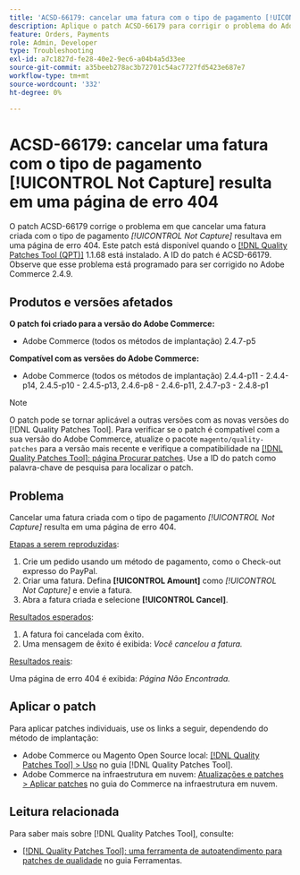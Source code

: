 ```yaml
---
title: 'ACSD-66179: cancelar uma fatura com o tipo de pagamento [!UICONTROL Not Capture] resulta em uma página de erro 404'
description: Aplique o patch ACSD-66179 para corrigir o problema do Adobe Commerce em que o cancelamento de uma fatura com o tipo de pagamento [!UICONTROL Not Capture] resultava em uma página de erro 404.
feature: Orders, Payments
role: Admin, Developer
type: Troubleshooting
exl-id: a7c1827d-fe28-40e2-9ec6-a04b4a5d33ee
source-git-commit: a35beeb278ac3b72701c54ac7727fd5423e687e7
workflow-type: tm+mt
source-wordcount: '332'
ht-degree: 0%

---
```


# ACSD-66179: cancelar uma fatura com o tipo de pagamento [!UICONTROL Not Capture] resulta em uma página de erro 404

O patch ACSD-66179 corrige o problema em que cancelar uma fatura criada com o tipo de pagamento *[!UICONTROL Not Capture]* resultava em uma página de erro 404. Este patch está disponível quando o [[!DNL Quality Patches Tool (QPT)]](/help/tools/quality-patches-tool/quality-patches-tool-to-self-serve-quality-patches.md) 1.1.68 está instalado. A ID do patch é ACSD-66179. Observe que esse problema está programado para ser corrigido no Adobe Commerce 2.4.9.

## Produtos e versões afetados

**O patch foi criado para a versão do Adobe Commerce:**

* Adobe Commerce (todos os métodos de implantação) 2.4.7-p5

**Compatível com as versões do Adobe Commerce:**

* Adobe Commerce (todos os métodos de implantação) 2.4.4-p11 - 2.4.4-p14, 2.4.5-p10 - 2.4.5-p13, 2.4.6-p8 - 2.4.6-p11, 2.4.7-p3 - 2.4.8-p1

>[!NOTE]
>
>O patch pode se tornar aplicável a outras versões com as novas versões do [!DNL Quality Patches Tool]. Para verificar se o patch é compatível com a sua versão do Adobe Commerce, atualize o pacote `magento/quality-patches` para a versão mais recente e verifique a compatibilidade na [[!DNL Quality Patches Tool]: página Procurar patches](https://experienceleague.adobe.com/tools/commerce-quality-patches/index.html). Use a ID do patch como palavra-chave de pesquisa para localizar o patch.

## Problema

Cancelar uma fatura criada com o tipo de pagamento *[!UICONTROL Not Capture]* resulta em uma página de erro 404.

<u>Etapas a serem reproduzidas</u>:

1. Crie um pedido usando um método de pagamento, como o Check-out expresso do PayPal.
1. Criar uma fatura. Defina **[!UICONTROL Amount]** como *[!UICONTROL Not Capture]* e envie a fatura.
1. Abra a fatura criada e selecione **[!UICONTROL Cancel]**.

<u>Resultados esperados</u>:

1. A fatura foi cancelada com êxito.
1. Uma mensagem de êxito é exibida: *Você cancelou a fatura.*

<u>Resultados reais</u>:

Uma página de erro 404 é exibida: *Página Não Encontrada.*

## Aplicar o patch

Para aplicar patches individuais, use os links a seguir, dependendo do método de implantação:

* Adobe Commerce ou Magento Open Source local: [[!DNL Quality Patches Tool] > Uso](/help/tools/quality-patches-tool/usage.md) no guia [!DNL Quality Patches Tool].
* Adobe Commerce na infraestrutura em nuvem: [Atualizações e patches > Aplicar patches](https://experienceleague.adobe.com/docs/commerce-cloud-service/user-guide/develop/upgrade/apply-patches.html) no guia do Commerce na infraestrutura em nuvem.

## Leitura relacionada

Para saber mais sobre [!DNL Quality Patches Tool], consulte:

* [[!DNL Quality Patches Tool]: uma ferramenta de autoatendimento para patches de qualidade](/help/tools/quality-patches-tool/quality-patches-tool-to-self-serve-quality-patches.md) no guia Ferramentas.
